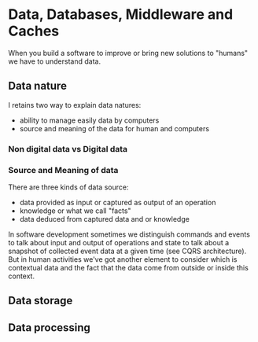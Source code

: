 # Data, Databases, Middleware and Caches
When you build a software to improve or bring new solutions to "humans" we have to understand data.

## Data nature
I retains two way to explain data natures:
* ability to manage easily data by computers
* source and meaning of the data for human and computers

### Non digital data vs Digital data

### Source and Meaning of data
There are three kinds of data source:
* data provided as input or captured as output of an operation
* knowledge or what we call "facts"
* data deduced from captured data and or knowledge

In software development sometimes we distinguish commands and events to talk about input and output of operations and state to talk about a snapshot of collected event data at a given time (see CQRS architecture).
But in human activities we've got another element to consider which is contextual data and the fact that the data come from outside or inside this context.




## Data storage 

## Data processing 
